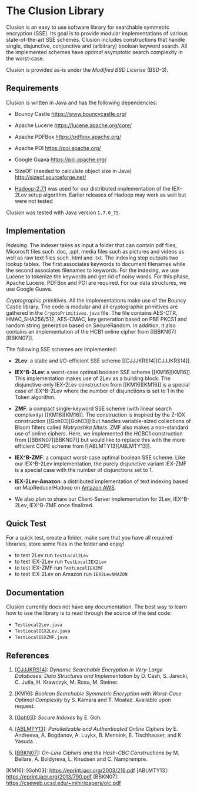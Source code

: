 # The Clusion Library

Clusion is an easy to use software library for searchable symmetric encryption
(SSE). Its goal is to provide modular implementations of various
state-of-the-art SSE schemes. Clusion includes constructions that handle
single, disjunctive, conjunctive and (arbitrary) boolean keyword search.  All
the implemented schemes have *optimal* asymptotic search complexity in the
worst-case.  

Clusion is provided as-is under the *Modified BSD License* (BSD-3). 


## Requirements
Clusion is written in Java and has the following dependencies:

+ Bouncy Castle					https://www.bouncycastle.org/

+ Apache Lucene					https://lucene.apache.org/core/

+ Apache PDFBox					https://pdfbox.apache.org/

+ Apache POI					https://poi.apache.org/

+ Google Guava					https://poi.apache.org/

+ SizeOF (needed to calculate object size in Java)	http://sizeof.sourceforge.net/

+ [Hadoop-2.7.1](http://hadoop.apache.org/releases.htm) was used for our
  distributed implementation of the IEX-2Lev setup algorithm. Earlier releases
 of Hadoop may work as well but were not tested 

Clusion was tested with Java version `1.7.0_75`.


## Implementation

*Indexing.* The indexer takes as input a folder that can contain pdf files,
Micorosft files such .doc, .ppt, media files such as pictures and videos as
well as raw text files such .html and .txt. The indexing step outputs two
lookup tables. The first associates keywords to document filenames while the
second associates filenames to keywords. For the indexing, we use Lucene to
tokenize the keywords and get rid of noisy words.  For this phase, Apache
Lucene, PDFBox and POI are required. For our data structures, we use Google
Guava.

*Cryptographic primitives.* All the implementations make use of the Bouncy
Castle library. The code is modular and all cryptographic primitives are
gathered in the `CryptoPrimitives.java` file.  The file contains AES-CTR,
HMAC_SHA256/512, AES-CMAC, key generation based on PBE PKCS1 and random string
generation based on SecureRandom.  In addition, it also contains an
implementation of the HCB1 online cipher from \[[BBKN07][BBKN07]\]. 



The following SSE schemes are implemented:

+ **2Lev**:  a static and I/O-efficient SSE scheme \[[CJJJKRS14][CJJJKRS14]]\. 

+ **IEX^B-2Lev**: a  worst-case optimal boolean SSE scheme \[[KM16][KM16]\].
  This implementation makes use of 2Lev as a building block.  The
disjunctive-only IEX-2Lev construction from \[[KM16][KM16]\] is a special case
of IEX^B-2Lev where the number of disjunctions is set to 1 in the Token
algorithm.

+ **ZMF**: a compact single-keyword SSE scheme 
  (with linear search complexity) \[[KM16][KM16]\]. The construction is
inspired by  the Z-IDX construction \[[Goh03][Goh03]\] but handles
variable-sized collections of Bloom filters called *Matryoshka filters*. ZMF
also makes a non-standard use of online ciphers.  Here, we implemented the
HCBC1 construction from  \[[BBKN07][BBKN07]\] but would like to replace this
with the more efficient COPE scheme from \[[ABLMTY13][ABLMTY13]\]. 

+ **IEX^B-ZMF**: a compact worst-case optimal boolean SSE scheme. Like our
  IEX^B-2Lev implementation, the purely disjunctive variant IEX-ZMF is a special case with the number of disjunctions set to 1. 

+ **IEX-2Lev-Amazon**: a distributed implementation of text indexing based on MapReduce/Hadoop
on [Amazon AWS](https://aws.amazon.com/fr/). 

+ We also plan to share our Client-Server implementation for 2Lev, IEX^B-2Lev, IEX^B-ZMF once finalized. 

## Quick Test

For a quick test, create a folder, make sure that you have all required
libraries, store some files in the folder and enjoy!

+ to test 2Lev run `TestLocal2Lev`
+ to test IEX-2Lev run `TestLocalIEX2Lev`
+ to test IEX-ZMF run `TestLocalIEXZMF`
+ to test IEX-2Lev on Amazon run `IEX2LevAMAZON`


## Documentation

Clusion currently does not have any documentation. The best way to learn how to
use the library is to read through the source of the test code:

+ `TestLocal2Lev.java`
+ `TestLocalIEX2Lev.java`
+ `TestLocalIEXZMF.java`

## References

1. \[[CJJJKRS14](https://eprint.iacr.org/2014/853.pdf)\]:  *Dynamic Searchable Encryption in Very-Large Databases: Data Structures and Implementation* by D. Cash, S. Jarecki, C. Jutla, H. Krawczyk, M. Rosu, M. Steiner.

2. \[KM16\]:  *Boolean Searchable Symmetric Encryption with Worst-Case Optimal Complexity* by S. Kamara and T. Moataz. Available upon request. 

3. \[[Goh03](https://eprint.iacr.org/2003/216.pdf)\]: *Secure Indexes* by E. Goh. 

4. \[[ABLMTY13](https://eprint.iacr.org/2013/790.pdf)\]: *Parallelizable and
   Authenticated Online Ciphers* by E. Andreeva, A.  Bogdanov, A. Luykx, B.
Mennink, E. Tischhauser, and K. Yasuda. . 

5. \[[BBKN07](https://cseweb.ucsd.edu/~mihir/papers/olc.pdf)\]:  *On-Line
   Ciphers and the Hash-CBC Constructions* by M. Bellare, A. Boldyreva, L.
Knudsen and C. Namprempre.


[CJJKRS14]: https://eprint.iacr.org/2014/853.pdf
[KM16]: 
[Goh03]: https://eprint.iacr.org/2003/216.pdf
[ABLMTY13]: https://eprint.iacr.org/2013/790.pdf
[BBKN07]: https://cseweb.ucsd.edu/~mihir/papers/olc.pdf

